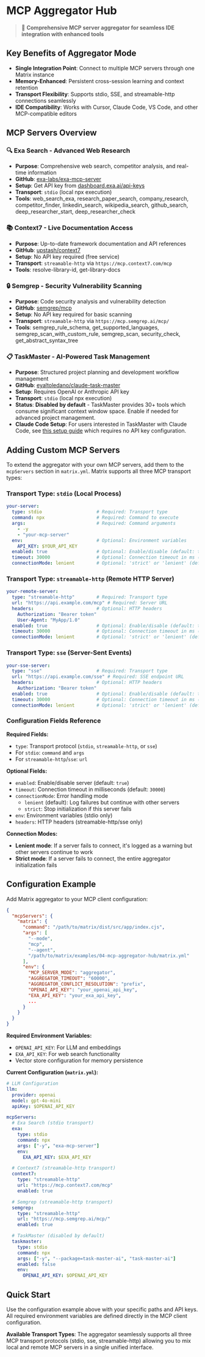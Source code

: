 # MCP Aggregator Hub

> 🔗 **Comprehensive MCP server aggregator for seamless IDE integration with enhanced tools**

## Key Benefits of Aggregator Mode

- **Single Integration Point**: Connect to multiple MCP servers through one Matrix instance
- **Memory-Enhanced**: Persistent cross-session learning and context retention
- **Transport Flexibility**: Supports stdio, SSE, and streamable-http connections seamlessly
- **IDE Compatibility**: Works with Cursor, Claude Code, VS Code, and other MCP-compatible editors

## MCP Servers Overview

### 🔍 **Exa Search** - Advanced Web Research
- **Purpose**: Comprehensive web search, competitor analysis, and real-time information
- **GitHub**: [exa-labs/exa-mcp-server](https://github.com/exa-labs/exa-mcp-server)
- **Setup**: Get API key from [dashboard.exa.ai/api-keys](https://dashboard.exa.ai/api-keys)
- **Transport**: `stdio` (local npx execution)
- **Tools**: web_search_exa, research_paper_search, company_research, competitor_finder, linkedin_search, wikipedia_search, github_search, deep_researcher_start, deep_researcher_check

### 📚 **Context7** - Live Documentation Access  
- **Purpose**: Up-to-date framework documentation and API references
- **GitHub**: [upstash/context7](https://github.com/upstash/context7)
- **Setup**: No API key required (free service)
- **Transport**: `streamable-http` via `https://mcp.context7.com/mcp`
- **Tools**: resolve-library-id, get-library-docs

### 🔒 **Semgrep** - Security Vulnerability Scanning
- **Purpose**: Code security analysis and vulnerability detection
- **GitHub**: [semgrep/mcp](https://github.com/semgrep/mcp)
- **Setup**: No API key required for basic scanning
- **Transport**: `streamable-http` via `https://mcp.semgrep.ai/mcp/`
- **Tools**: semgrep_rule_schema, get_supported_languages, semgrep_scan_with_custom_rule, semgrep_scan, security_check, get_abstract_syntax_tree

### 📋 **TaskMaster** - AI-Powered Task Management
- **Purpose**: Structured project planning and development workflow management
- **GitHub**: [eyaltoledano/claude-task-master](https://github.com/eyaltoledano/claude-task-master)
- **Setup**: Requires OpenAI or Anthropic API key
- **Transport**: `stdio` (local npx execution)
- **Status**: **Disabled by default** - TaskMaster provides 30+ tools which consume significant context window space. Enable if needed for advanced project management.
- **Claude Code Setup**: For users interested in TaskMaster with Claude Code, see [this setup guide](https://github.com/eyaltoledano/claude-task-master/blob/main/docs/examples/claude-code-usage.md) which requires no API key configuration.

## Adding Custom MCP Servers

To extend the aggregator with your own MCP servers, add them to the `mcpServers` section in `matrix.yml`. Matrix supports all three MCP transport types:

### **Transport Type: `stdio`** (Local Process)
```yaml
your-server:
  type: stdio                    # Required: Transport type
  command: npx                   # Required: Command to execute
  args:                          # Required: Command arguments
    - -y
    - "your-mcp-server"
  env:                           # Optional: Environment variables
    API_KEY: $YOUR_API_KEY
  enabled: true                  # Optional: Enable/disable (default: true)
  timeout: 30000                 # Optional: Connection timeout in ms (default: 30000)
  connectionMode: lenient        # Optional: 'strict' or 'lenient' (default: 'lenient')
```

### **Transport Type: `streamable-http`** (Remote HTTP Server)
```yaml
your-remote-server:
  type: "streamable-http"        # Required: Transport type
  url: "https://api.example.com/mcp" # Required: Server URL
  headers:                       # Optional: HTTP headers
    Authorization: "Bearer token"
    User-Agent: "MyApp/1.0"
  enabled: true                  # Optional: Enable/disable (default: true)
  timeout: 30000                 # Optional: Connection timeout in ms (default: 30000)
  connectionMode: lenient        # Optional: 'strict' or 'lenient' (default: 'lenient')
```

### **Transport Type: `sse`** (Server-Sent Events)
```yaml
your-sse-server:
  type: "sse"                    # Required: Transport type
  url: "https://api.example.com/sse" # Required: SSE endpoint URL
  headers:                       # Optional: HTTP headers
    Authorization: "Bearer token"
  enabled: true                  # Optional: Enable/disable (default: true)
  timeout: 30000                 # Optional: Connection timeout in ms (default: 30000)
  connectionMode: lenient        # Optional: 'strict' or 'lenient' (default: 'lenient')
```

### **Configuration Fields Reference**

**Required Fields:**
- `type`: Transport protocol (`stdio`, `streamable-http`, or `sse`)
- For `stdio`: `command` and `args`
- For `streamable-http`/`sse`: `url`

**Optional Fields:**
- `enabled`: Enable/disable server (default: `true`)
- `timeout`: Connection timeout in milliseconds (default: `30000`)
- `connectionMode`: Error handling mode
  - `lenient` (default): Log failures but continue with other servers
  - `strict`: Stop initialization if this server fails
- `env`: Environment variables (stdio only)
- `headers`: HTTP headers (streamable-http/sse only)

**Connection Modes:**
- **Lenient mode**: If a server fails to connect, it's logged as a warning but other servers continue to work
- **Strict mode**: If a server fails to connect, the entire aggregator initialization fails

## Configuration Example

Add Matrix aggregator to your MCP client configuration:

```json
{
  "mcpServers": {
    "matrix": {
      "command": "/path/to/matrix/dist/src/app/index.cjs",
      "args": [
        "--mode",
        "mcp", 
        "--agent",
        "/path/to/matrix/examples/04-mcp-aggregator-hub/matrix.yml"
      ],
      "env": {
        "MCP_SERVER_MODE": "aggregator",
        "AGGREGATOR_TIMEOUT": "60000",
        "AGGREGATOR_CONFLICT_RESOLUTION": "prefix",
        "OPENAI_API_KEY": "your_openai_api_key",
        "EXA_API_KEY": "your_exa_api_key",
        ...
      }
    }
  }
}
```

**Required Environment Variables:**
- `OPENAI_API_KEY`: For LLM and embeddings
- `EXA_API_KEY`: For web search functionality
- Vector store configuration for memory persistence

**Current Configuration (`matrix.yml`):**
```yaml
# LLM Configuration
llm:
  provider: openai
  model: gpt-4o-mini
  apiKey: $OPENAI_API_KEY

mcpServers:
  # Exa Search (stdio transport)
  exa:
    type: stdio
    command: npx
    args: ["-y", "exa-mcp-server"]
    env:
      EXA_API_KEY: $EXA_API_KEY

  # Context7 (streamable-http transport)  
  context7:
    type: "streamable-http"
    url: "https://mcp.context7.com/mcp"
    enabled: true

  # Semgrep (streamable-http transport)
  semgrep:
    type: "streamable-http" 
    url: "https://mcp.semgrep.ai/mcp/"
    enabled: true

  # TaskMaster (disabled by default)
  taskmaster:
    type: stdio
    command: npx
    args: ["-y", "--package=task-master-ai", "task-master-ai"]
    enabled: false
    env:
      OPENAI_API_KEY: $OPENAI_API_KEY
```

## Quick Start

Use the configuration example above with your specific paths and API keys. All required environment variables are defined directly in the MCP client configuration.

**Available Transport Types**: The aggregator seamlessly supports all three MCP transport protocols (stdio, sse, streamable-http) allowing you to mix local and remote MCP servers in a single unified interface.
